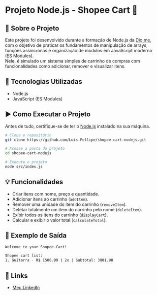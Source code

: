 # Projeto Node.js - Shopee Cart 🛒

## 📌 Sobre o Projeto

Este projeto foi desenvolvido durante a formação de Node.js da [Dio.me](https://www.dio.me/), com o objetivo de praticar os fundamentos de manipulação de arrays, funções assíncronas e organização de módulos em JavaScript moderno (ES Modules).  
Nele, é simulado um sistema simples de carrinho de compras com funcionalidades como adicionar, remover e visualizar itens.

## 🧪 Tecnologias Utilizadas

- Node.js
- JavaScript (ES Modules)

## ▶️ Como Executar o Projeto

Antes de tudo, certifique-se de ter o [Node.js](https://nodejs.org/) instalado na sua máquina.

```bash
# Clone o repositório
git clone https://github.com/Luis-Fellipe/shopee-cart-nodejs.git

# Acesse a pasta do projeto
cd shopee-cart-nodejs

# Execute o projeto
node src/index.js
```

## 💡 Funcionalidades

- Criar itens com nome, preço e quantidade.
- Adicionar itens ao carrinho (`addItem`).
- Remover uma unidade do item do carrinho (`removeItem`).
- Deletar totalmente um item do carrinho pelo nome (`deleteItem`).
- Exibir todos os itens do carrinho (`displayCart`).
- Calcular e exibir o valor total (`calculateTotal`).

## 📝 Exemplo de Saída

```bash
Welcome to your Shopee Cart!

Shopee cart list:
1. Guitarra - R$ 1500.99 | 2x | Subtotal: 3001.98
```

## 🔗 Links

- [Meu LinkedIn](https://www.linkedin.com/in/luis-fellipe-real)
